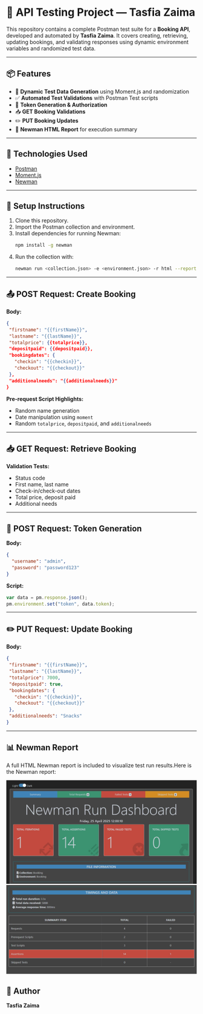 # 🧪 API Testing Project — Tasfia Zaima

This repository contains a complete Postman test suite for a **Booking API**, developed and automated by **Tasfia Zaima**. It covers creating, retrieving, updating bookings, and validating responses using dynamic environment variables and randomized test data.

---

## 📦 Features

- 🔄 **Dynamic Test Data Generation** using Moment.js and randomization
- ✅ **Automated Test Validations** with Postman Test scripts
- 🔐 **Token Generation & Authorization**
- 📥 **GET Booking Validations**
- ✏️ **PUT Booking Updates**
- 📄 **Newman HTML Report** for execution summary

---

## 🧰 Technologies Used

- [Postman](https://www.postman.com/)
- [Moment.js](https://momentjs.com/)
- [Newman](https://www.npmjs.com/package/newman)

---

## 🔧 Setup Instructions

1. Clone this repository.
2. Import the Postman collection and environment.
3. Install dependencies for running Newman:
   ```bash
   npm install -g newman
   ```
4. Run the collection with:
   ```bash
   newman run <collection.json> -e <environment.json> -r html --reporter-html-export Booking-2025-04-25-06-00-10-902-0.html
   ```

---

## 📤 POST Request: Create Booking

**Body:**
```json
{ 
 "firstname": "{{firstName}}", 
 "lastname": "{{lastName}}", 
 "totalprice": {{totalprice}}, 
 "depositpaid": {{depositpaid}}, 
 "bookingdates": { 
   "checkin": "{{checkin}}", 
   "checkout": "{{checkout}}" 
 }, 
 "additionalneeds": "{{additionalneeds}}" 
}
```

**Pre-request Script Highlights:**
- Random name generation
- Date manipulation using `moment`
- Random `totalprice`, `depositpaid`, and `additionalneeds`

---

## 📥 GET Request: Retrieve Booking

**Validation Tests:**
- Status code
- First name, last name
- Check-in/check-out dates
- Total price, deposit paid
- Additional needs

---

## 🔐 POST Request: Token Generation

**Body:**
```json
{
  "username": "admin",
  "password": "password123"
}
```

**Script:**
```javascript
var data = pm.response.json();
pm.environment.set("token", data.token);
```

---

## ✏️ PUT Request: Update Booking

**Body:**
```json
{
 "firstname": "{{firstName}}",
 "lastname": "{{lastName}}",
 "totalprice": 7000,
 "depositpaid": true,
 "bookingdates": {
   "checkin": "{{checkin}}",
   "checkout": "{{checkout}}"
 },
 "additionalneeds": "Snacks"
}
```

---

## 📊 Newman Report

A full HTML Newman report is included to visualize test run results.Here is the Newman report:

![Newman1](Newman1.JPG)
![Newman2](Newman2.JPG)

## 📝 Author

**Tasfia Zaima**  

